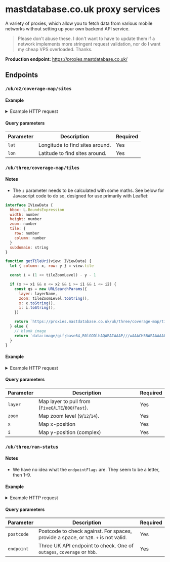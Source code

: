 # mastdatabase.co.uk proxy services

A variety of proxies, which allow you to fetch data from various mobile networks without setting up your own backend API service.

> Please don't abuse these. I don't want to have to update them if a network implements more stringent request validation, nor do I want my cheap VPS overloaded. Thanks.

**Production endpoint:** https://proxies.mastdatabase.co.uk/

## Endpoints

### `/uk/o2/coverage-map/sites`

#### Example

<details>
<summary>Example HTTP request</summary>

```
GET https://proxies.mastdatabase.co.uk/uk/o2/coverage-map/sites?lat=50.8290026634407&lon=-0.1409800773142767 HTTP/2.0

{
  "info": [
    "This service is provided free-of-charge (for now), courtesy of dav.network.",
    "If you use this a lot, please consider supporting me: https://github.com/sponsors/davwheat",
    "Documenation is found at https://github.com/davwheat/mastdatabase-api-proxy-services#readme",
    "Anyway, the raw data from the API you wanted is found below! Enjoy!"
  ],
  "ok": true,
  "data": {
    "customer": "68AA7B45",
    "raster_values": [
      {
        "layer": 0,
        "raw": -72,
        "cat": 1
      },
      {
        "layer": 1,
        "raw": -94,
        "cat": 2
      },
      {
        "layer": 2,
        "raw": -80,
        "cat": 1
      }
    ],
    "total": 29,
    "avg_distance": 587.6543156399999,
    "grid_srs": 900913,
    "search_point": {
      "geojson": {
        "type": "Point",
        "coordinates": [
          -0.133479,
          50.961951
        ]
      },
      "point": {
        "lon": -0.133479,
        "lat": 50.961951
      },
      "point_grid": {
        "x": -14858,
        "y": 6614566,
        "srs": 900913
      }
    },
    "search_results": [],
    "records": [
      {
        "counter": 1,
        "id": "1668930",
        "point": {
          "lon": -0.1334716849144785,
          "lat": 50.996626435877374
        },
        "point_grid": {
          "x": -14858,
          "y": 6620697
        },
        "distance": {
          "miles": 0.03885,
          "km": 0.06216000000000001
        }
      },
      {
        "counter": 2,
        "id": "1076714",
        "point": {
          "lon": -0.11657750716227708,
          "lat": 50.984763867269876
        },
        "point_grid": {
          "x": -12977.348735253887,
          "y": 6618599.069652313
        },
        "distance": {
          "miles": 0.01311,
          "km": 0.020976
        }
      },
      {
        "counter": 3,
        "id": "1891576",
        "point": {
          "lon": -0.08924432094756422,
          "lat": 50.985318781758714
        },
        "point_grid": {
          "x": -9934.632364074329,
          "y": 6618697.195967455
        },
        "distance": {
          "miles": 0.04207,
          "km": 0.06731200000000001
        }
      }
    ]
  }
}
```

</details>

#### Query parameters

| Parameter | Description                     | Required |
| --------- | ------------------------------- | -------- |
| `lat`     | Longitude to find sites around. | Yes      |
| `lon`     | Latitude to find sites around.  | Yes      |

### `/uk/three/coverage-map/tiles`

#### Notes

- The `i` parameter needs to be calculated with some maths. See below for Javascript code to do so, designed for use primarily with Leaflet:

```js
interface IViewData {
  bbox: L.BoundsExpression
  width: number
  height: number
  zoom: number
  tile: {
    row: number
    column: number
  }
  subdomain: string
}

function getTileUri(view: IViewData) {
  let { column: x, row: y } = view.tile

  const i = (1 << tileZoomLevel) - y - 1

  if (x >= x1 && x <= x2 && i >= i1 && i <= i2) {
    const qs = new URLSearchParams({
      layer: layerName,
      zoom: tileZoomLevel.toString(),
      x: x.toString(),
      i: i.toString(),
    })

    return `https://proxies.mastdatabase.co.uk/uk/three/coverage-map/tiles?${qs.toString()}`
  } else {
    // blank image
    return `data:image/gif;base64,R0lGODlhAQABAIAAAP///wAAACH5BAEAAAAALAAAAAABAAEAAAICRAEAOw==`
  }
}
```

#### Example

<details>
<summary>Example HTTP request</summary>

```

GET https://proxies.mastdatabase.co.uk/uk/three/coverage-map/tiles?layer=FiveG&zoom=14&x=8137&i=10885 HTTP/2.0

<Binary PNG data>
```

</details>

#### Query parameters

| Parameter | Description                                          | Required |
| --------- | ---------------------------------------------------- | -------- |
| `layer`   | Map layer to pull from (`FiveG`/`LTE`/`800`/`Fast`). | Yes      |
| `zoom`    | Map zoom level (`9`/`12`/`14`).                      | Yes      |
| `x`       | Map x-position                                       | Yes      |
| `i`       | Map y-position (complex)                             | Yes      |

### `/uk/three/ran-status`

#### Notes

- We have no idea what the `endpointFlags` are. They seem to be a letter, then 1-9.

#### Example

<details>
<summary>Example HTTP request</summary>

```
GET https://proxies.mastdatabase.co.uk/uk/three/ran-status?postcode=SW1A%201AA&endpoint=coverage HTTP/2.0

{
  "info": [
    "This service is provided free-of-charge (for now), courtesy of dav.network.",
    "If you use this a lot, please consider supporting me: https://github.com/sponsors/davwheat",
    "Documenation is found at https://github.com/davwheat/mastdatabase-api-proxy-services#readme",
    "Anyway, the raw data from the API you wanted is found below! Enjoy!"
  ],
  "ok": true,
  "data": {
    "data": {
      "outages": {
        "SW1A1AA": {
          "endpoint": "NOISSUEFOUND",
          "endpointFlags": [
            "c3"
          ]
        }
      },
      "content": {
        "NOISSUEFOUND": {
          "headline": "",
          "body": "We're not planning any maintenance for your area."
        }
      }
    }
  }
}
```

</details>

#### Query parameters

| Parameter  | Description                                                                         | Required |
| ---------- | ----------------------------------------------------------------------------------- | -------- |
| `postcode` | Postcode to check against. For spaces, provide a space, or `%20`. `+` is not valid. | Yes      |
| `endpoint` | Three UK API endpoint to check. One of `outages`, `coverage` or `hbb`.              | Yes      |

```

```
